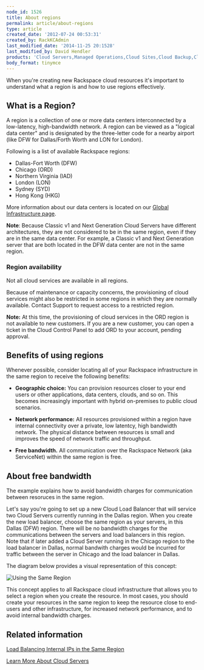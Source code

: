 ```yaml
---
node_id: 1526
title: About regions
permalink: article/about-regions
type: article
created_date: '2012-07-24 00:53:31'
created_by: RackKCAdmin
last_modified_date: '2014-11-25 20:1528'
last_modified_by: David Hendler
products: 'Cloud Servers,Managed Operations,Cloud Sites,Cloud Backup,Cloud Files,Cloud Load Balancers,Cloud Databases,Cloud Block Storage,RackConnect,Cloud Queues,Cloud Big Data,Cloud Orchestration,Auto Scale'
body_format: tinymce
---
```


When you're creating new Rackspace cloud resources it's important to
understand what a region is and how to use regions effectively.

What is a Region?
-----------------

A region is a collection of one or more data centers interconnected by a
low-latency, high-bandwidth network. A region can be viewed as a
"logical data center" and is designated by the three-letter code for a
nearby airport (like DFW for Dallas/Forth Worth and LON for London).

Following is a list of available Rackspace regions:

-   Dallas-Fort Worth (DFW)
-   Chicago (ORD)
-   Northern Virginia (IAD)
-   London (LON)
-   Sydney (SYD)
-   Hong Kong (HKG)

More information about our data centers is located on our [Global
Infrastructure page](http://www.rackspace.com/about/datacenters/).

**Note**: Because Classic v1 and Next Generation Cloud Servers have
different architectures, they are not considered to be in the same
region, even if they are in the same data center. For example, a Classic
v1 and Next Generation server that are both located in the DFW data
center are not in the same region.

### Region availability

Not all cloud services are available in all regions.

Because of maintenance or capacity concerns, the provisioning of cloud
services might also be restricted in some regions in which they are
normally available. Contact Support to request access to a restricted
region.

**Note:** At this time, the provisioning of cloud services in the ORD
region is not available to new customers. If you are a new customer, you
can open a ticket in the Cloud Control Panel to add ORD to your account,
pending approval.

Benefits of using regions
-------------------------

Whenever possible, consider locating all of your Rackspace
infrastructure in the same region to receive the following benefits:

-   **Geographic choice:**  You can provision resources closer to your
    end users or other applications, data centers, clouds, and so on.
    This becomes increasingly important with hybrid on-premises to
    public cloud scenarios.

-   **Network performance:**  All resources provisioned within a region
    have internal connectivity over a private, low latentcy, high
    bandwidth network. The physical distance between resources is small
    and improves the speed of network traffic and throughput. 

-   **Free bandwidth.**  All communication over the Rackspace Network
    (aka ServiceNet) within the same region is free.

About free bandwidth
--------------------

The example explains how to avoid bandwidth charges for communication
between resoruces in the same region.

Let's say you're going to set up a new Cloud Load Balancer that will
service two Cloud Servers currently running in the Dallas region. When
you create the new load balancer, choose the same region as your
servers, in this Dallas (DFW) region. There will be no bandwidth charges
for the communications between the servers and load balancers in this
region. Note that if later added a Cloud Server running in the Chicago
region to the load balancer in Dallas, normal bandwith charges would be
incurred for traffic between the server in Chicago and the load balancer
in Dallas.

The diagram below provides a visual representation of this concept:

![Using the Same
Region](http://c691244.r44.cf2.rackcdn.com/cloud-load-balancers-illustration.png)

This concept applies to all Rackspace cloud infrastructure that allows
you to select a region when you create the resource. In most cases, you
should create your resources in the same region to keep the resource
close to end-users and other infrastructure, for increased network
performance, and to avoid internal bandwidth charges. 

Related information
-------------------

[Load Balancing Internal IPs in the Same
Region](http://www.rackspace.com/knowledge_center/article/load-balancing-internal-ips-in-the-same-region)

[Learn More About Cloud
Servers](http://www.rackspace.com/knowledge_center/article/learn-more-about-cloud-servers)

